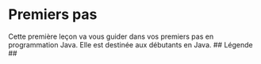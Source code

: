 # Premiers pas #
Cette première leçon va vous guider dans vos premiers pas en programmation
Java. Elle est destinée aux débutants en Java. ## Légende ##

